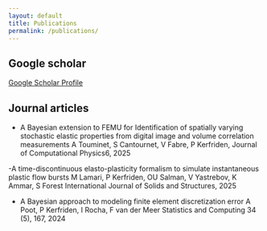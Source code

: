 ```yaml
---
layout: default
title: Publications
permalink: /publications/
---
```


## Google scholar

[Google Scholar Profile](https://scholar.google.com/citations?hl=en&user=EV2wmsgAAAAJ&view_op=list_works&sortby=pubdate)

## Journal articles

- A Bayesian extension to FEMU for Identification of spatially varying stochastic elastic properties from digital image and volume correlation measurements
A Touminet, S Cantournet, V Fabre, P Kerfriden, Journal of Computational Physics6, 2025

-A time-discontinuous elasto-plasticity formalism to simulate instantaneous plastic flow bursts
M Lamari, P Kerfriden, OU Salman, V Yastrebov, K Ammar, S Forest
International Journal of Solids and Structures,	2025

- A Bayesian approach to modeling finite element discretization error
A Poot, P Kerfriden, I Rocha, F van der Meer
Statistics and Computing 34 (5), 167, 2024
